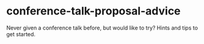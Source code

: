 # conference-talk-proposal-advice
Never given a conference talk before, but would like to try? Hints and tips to get started.
